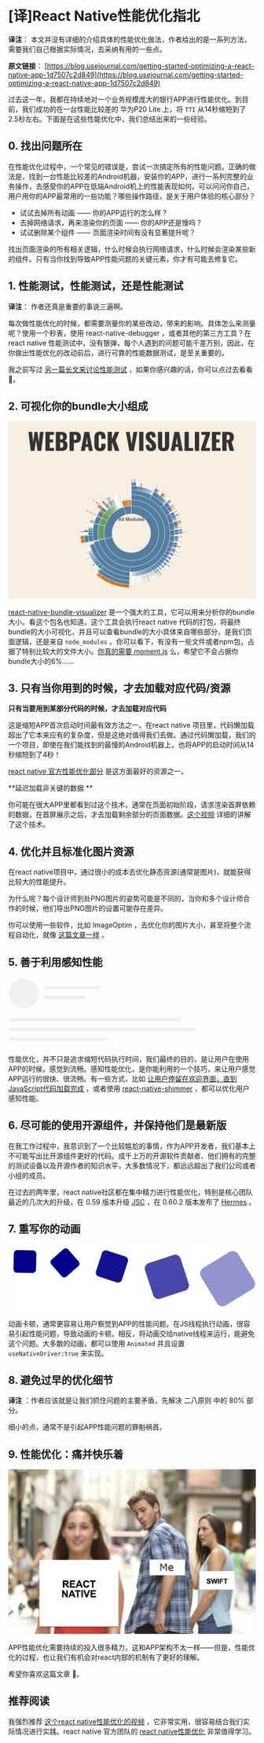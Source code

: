 # [译]React Native性能优化指北



**译注**： 本文并没有详细的介绍具体的性能优化做法，作者给出的是一系列方法，需要我们自己根据实际情况，去采纳有用的一些点。

**原文链接**： [https://blog.usejournal.com/getting-started-optimizing-a-react-native-app-1d7507c2d849](https://blog.usejournal.com/getting-started-optimizing-a-react-native-app-1d7507c2d849) 



过去这一年，我都在持续地对一个业务规模庞大的银行APP进行性能优化。到目前，我们成功的在一台性能比较差的 华为P20 Lite 上，将 `TTI` 从14秒缩短到了2.5秒左右。下面是在这些性能优化中，我们总结出来的一些经验。



## 0. 找出问题所在

在性能优化过程中，一个常见的错误是，尝试一次搞定所有的性能问题。正确的做法是，找到一台性能比较差的Android机器，安装你的APP，进行一系列完整的业务操作，去感受你的APP在低端Android机上的性能表现如何。可以问问你自己，用户用你的APP最常用的一些功能？哪些操作路径，是关于用户体验的核心部分？

* 试试去掉所有动画 —— 你的APP运行的怎么样？
* 去掉网络请求，再来渲染你的页面 —— 你的APP还是慢吗？
* 试试删除某个组件 —— 页面渲染时间有没有显著提升呢？

找出页面渲染的所有相关逻辑，什么时候会执行网络请求，什么时候会渲染某些新的组件。只有当你找到导致APP性能问题的关键元素，你才有可能去修复它。

## 1. 性能测试，性能测试，还是性能测试

**译注**： 作者还真是重要的事说三遍啊。

每次做性能优化的时候，都需要测量你的某些改动，带来的影响。具体怎么来测量呢？使用一个秒表，使用 react-native-debugger ，或者其他的第三方工具？在 react native 性能测试中，没有银弹，每个人遇到的问题可能千差万别，因此，在你做出性能优化的改动前后，进行可靠的性能数据测试，是至关重要的。

我之前写过 [另一篇长文来讨论性能测试](https://medium.com/@vvvsejvvv/measuring-performance-reliably-in-react-native-is-easier-than-you-think-d7cc3d8df061) ，如果你感兴趣的话，你可以点过去看看 🎉。

## 2. 可视化你的bundle大小组成

![bundle visulazer](./bundle-visualizer.png)

[react-native-bundle-visualizer](https://github.com/IjzerenHein/react-native-bundle-visualizer)  是一个强大的工具，它可以用来分析你的bundle大小。看这个包名也知道，这个工具会执行react native 代码的打包，将最终bundle的大小可视化，并且可以查看bundle的大小具体来自哪些部分，是我们页面逻辑，还是来自 `node_modules` 。你可以看下，有没有一些文件或者npm包，占据了特别比较大的文件大小。[你真的需要 moment.js](https://github.com/you-dont-need/You-Dont-Need-Momentjs) 么，希望它不会占据你bundle大小的6%……

## 3. 只有当你用到的时候，才去加载对应代码/资源

**只有当要用到某部分代码的时候，才去加载对应代码** 

这是缩短APP首次启动时间最有效方法之一。在react native 项目里，代码懒加载超出了它本来应有的复杂度，但是这绝对值得我们去做。通过代码懒加载，我们的一个项目，即使在我们能找到的最慢的Android机器上，也将APP的启动时间从14秒缩短到了4秒！

[react native 官方性能优化部分](https://facebook.github.io/react-native/docs/performance)  是这方面最好的资源之一。

**延迟加载非关键的数据 ** 

你可能在很大APP里都看到过这个技术，通常在页面初始阶段，请求渲染首屏依赖的数据，在首屏展示之后，才去加载剩余部分的页面数据。[这个视频](https://www.youtube.com/watch?v=g3jwd0kAIDU&t=20m57s) 详细的讲解了这个技术。

## 4. 优化并且标准化图片资源

在react native项目中，通过很小的成本去优化静态资源(通常是图片)，就能获得比较大的性能提升。

为什么呢？每个设计师到处PNG图片的姿势可能是不同的，当你和多个设计师合作的时候，他们导出PNG图片的设置可能存在差异。

你可以使用一些软件，比如 ImageOptim ，去优化你的图片大小，甚至将整个流程自动化，就像 [这篇文章一样](https://medium.com/@vvvsejvvv/are-you-automatically-optimizing-your-assets-in-react-native-because-you-should-fd6c06fc2c2b) 。

## 5. 善于利用感知性能

![perceived performance](./perceived-performance.gif)

性能优化，并不只是追求缩短代码执行时间，我们最终的目的，是让用户在使用APP的时候，感觉到流畅。感知性能优化，是你能利用的一个技巧，来让用户感觉APP运行的很快、很流畅。有一些方式，比如 [让用户停留在欢迎界面，直到JavaScript代码加载完成](https://github.com/crazycodeboy/react-native-splash-screen) ，或者使用  [react-native-shimmer](https://github.com/oblador/react-native-shimmer) ，都可以优化用户感知性能。

## 6. 尽可能的使用开源组件，并保持他们是最新版

在我工作过程中，我意识到了一个比较尴尬的事情，作为APP开发者，我们基本上不可能写出比开源组件更好的代码。成千上万的开源软件贡献者、他们拥有的完整的测试设备以及开源作者的知识水平，大多数情况下，都远远超出了我们公司或者小组的成员。

在过去的两年里，react native社区都在集中精力进行性能优化，特别是核心团队最近的几次大的升级，在 0.59 版本升级 [JSC](https://facebook.github.io/react-native/blog/2019/03/12/releasing-react-native-059) ，在 0.60.2 版本发布了 [Hermes](https://facebook.github.io/react-native/docs/hermes) 。

## 7. 重写你的动画

![rewrite animations](./rewrite-animation.jpg)

动画卡顿，通常更容易让用户察觉到APP的性能问题。在JS线程执行动画，很容易引起性能问题，导致动画的卡顿。相反，将动画交给native线程来运行，能避免这个问题。大多数的动画，都可以使用 `Animated` 并且设置 `useNativeDriver:true` 来实现。

## 8. 避免过早的优化细节

**译注** ：作者应该就是让我们抓住问题的主要矛盾，先解决 二八原则 中的 80% 部分。

细小的点，通常不是引起APP性能问题的罪魁祸首。

## 9. 性能优化：痛并快乐着

![have fun with optimizing](./have-fun.png)

APP性能优化需要持续的投入很多精力，这和APP架构不太一样——但是，性能优化的过程，也让我们有机会对react内部的机制有了更好的理解。

希望你喜欢这篇文章 🎉。

## 推荐阅读

我强烈推荐 [这个react native性能优化的视频](https://www.youtube.com/watch?v=g3jwd0kAIDU) ，它非常实用，很容易结合我们实际情况进行实践。react native 官方团队的 [react native性能优化](https://facebook.github.io/react-native/docs/performance?source=post_page---------------------------) 非常值得学习。

